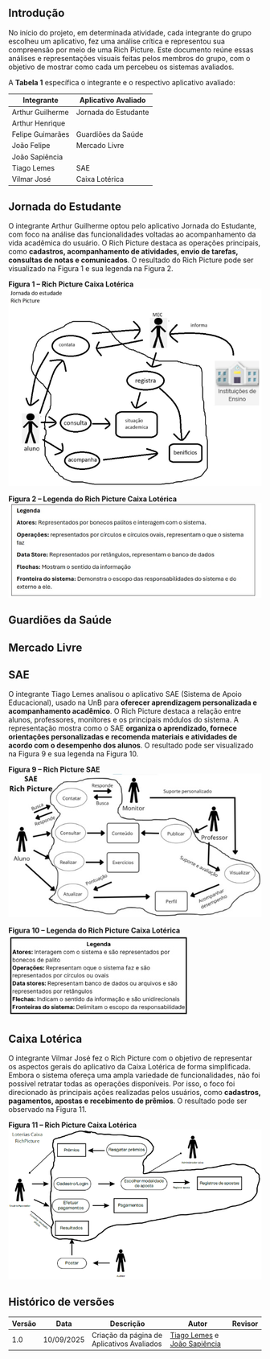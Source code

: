 ## Introdução

No início do projeto, em determinada atividade, cada integrante do grupo escolheu um aplicativo, fez uma análise crítica e representou sua compreensão por meio de uma Rich Picture. Este documento reúne essas análises e representações visuais feitas pelos membros do grupo, com o objetivo de mostrar como cada um percebeu os sistemas avaliados.

A **Tabela 1** específica o integrante e o respectivo aplicativo avaliado:  

| Integrante | Aplicativo Avaliado |
| ---- | ----- | 
| Arthur Guilherme | Jornada do Estudante |
| Arthur Henrique |  |
| Felipe Guimarães | Guardiões da Saúde |
| João Felipe| Mercado Livre |
| João Sapiência |  |
| Tiago Lemes | SAE |
| Vilmar José | Caixa Lotérica |

## Jornada do Estudante
O integrante Arthur Guilherme optou pelo aplicativo Jornada do Estudante, com foco na análise das funcionalidades voltadas ao acompanhamento da vida acadêmica do usuário. O Rich Picture destaca as operações principais, como **cadastros, acompanhamento de atividades, envio de tarefas, consultas de notas e comunicados**. 
O resultado do Rich Picture pode ser visualizado na Figura 1 e sua legenda na Figura 2.

**Figura 1 – Rich Picture Caixa Lotérica**
![Jornada do Estudante](../imagens/aplicativosAvaliados/richPictureArthurG.png)

**Figura 2 – Legenda do Rich Picture Caixa Lotérica**
![Jornada do Estudante](../imagens/aplicativosAvaliados/legendaArthurG.jpeg)

## 

## Guardiões da Saúde

## Mercado Livre

## SAE
O integrante Tiago Lemes analisou o aplicativo SAE (Sistema de Apoio Educacional), usado na UnB para **oferecer aprendizagem personalizada e acompanhamento acadêmico**. O Rich Picture destaca a relação entre alunos, professores, monitores e os principais módulos do sistema. A representação mostra como o SAE **organiza o aprendizado, fornece orientações personalizadas e recomenda materiais e atividades de acordo com o desempenho dos alunos**. 
O resultado pode ser visualizado na Figura 9 e sua legenda na Figura 10.

**Figura 9 – Rich Picture SAE**
![Caixa Lotérica](../imagens/aplicativosAvaliados/richPictureTiago.jpeg)

**Figura 10 – Legenda do Rich Picture Caixa Lotérica**
![Jornada do Estudante](../imagens/aplicativosAvaliados/legendaTiago.jpeg)

## Caixa Lotérica
O integrante Vilmar José fez o Rich Picture com o objetivo de representar os aspectos gerais do aplicativo da Caixa Lotérica de forma simplificada. Embora o sistema ofereça uma ampla variedade de funcionalidades, não foi possível retratar todas as operações disponíveis. Por isso, o foco foi direcionado às principais ações realizadas pelos usuários, como **cadastros, pagamentos, apostas e recebimento de prêmios**. 
O resultado pode ser observado na Figura 11.

**Figura 11 – Rich Picture Caixa Lotérica**
![Caixa Lotérica](../imagens/aplicativosAvaliados/richPictureVilmar.png)

## Histórico de versões

| Versão | Data | Descrição | Autor | Revisor |
| ---- | ----- | ----- | ---- | ----- | 
| 1.0 | 10/09/2025 | Criação da página de Aplicativos Avaliados | [Tiago Lemes](https://github.com/TiagoTeixeira-2005) e [João Sapiência](https://github.com/JoaoSapiencia) |  |